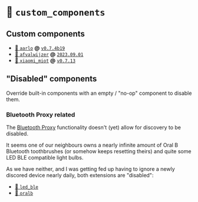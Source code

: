 # 📂 `custom_components`

## Custom components

- [📁 `aarlo`](https://github.com/twrecked/hass-aarlo) **@**
  [`v0.7.4b19`](https://github.com/twrecked/hass-aarlo/releases/tag/v0.7.4b19)
- [📁 `afvalwijzer`](https://github.com/xirixiz/homeassistant-afvalwijzer) **@**
  [`2023.09.01`](https://github.com/xirixiz/homeassistant-afvalwijzer/releases/tag/2023.09.01)
- [📁 `xiaomi_miot`](https://github.com/al-one/hass-xiaomi-miot) **@**
  [`v0.7.13`](https://github.com/al-one/hass-xiaomi-miot/releases/tag/v0.7.13)

## "Disabled" components

Override built-in components with an empty / "no-op" component to disable them.

### Bluetooth Proxy related

The [Bluetooth Proxy](https://esphome.github.io/bluetooth-proxies/)
functionality doesn't (yet) allow for discovery to be disabled.

It seems one of our neighbours owns a nearly infinite amount of Oral B Bluetooth
toothbrushes (or somehow keeps resetting theirs) and quite some LED BLE
compatible light bulbs.

As we have neither, and I was getting fed up having to ignore a newly discored
device nearly daily, both extensions are "disabled":

- [📁 `led_ble`](./led_ble/)
- [📁 `oralb`](./oralb/)
